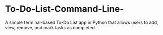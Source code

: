 # To-Do-List-Command-Line-
A simple terminal-based To-Do List app in Python that allows users to add, view, remove, and mark tasks as completed.
